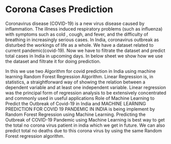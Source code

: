 # Corona Cases Prediction


Coronavirus disease (COVID-19) is a new virus disease caused by inflammation. The illness induced respiratory problems (such as influenza) with symptoms such as cold , cough, and fever, and the difficulty of breathing in increasingly serious cases. In India, coronavirus outbreak as disturbed the workings of life as a whole. 
We have a dataset related to current  pandemic(covid-19). Now we have to filtrate the dataset and predict total cases in India in upcoming days. 
In below sheet we show how we use the dataset and filtrate it for doing prediction.

In this we use two Algorithm for covid prediction in India using machine learning Random Forest Regression Algorithm. Linear Regression is, in statistics, a straightforward way of showing the relation between a dependent variable and at least one independent variable. Linear regression was the principal form of regression analysis to be extensively concentrated and commonly used in useful applications
Role of Machine Learning to Predict the Outbreak of Covid-19 in India and MACHINE LEARNING PREDICTION FOR COVID 19 PANDEMIC IN INDIA is being implement by Random Forest Regression using Machine Learning.
 Predicting the Outbreak of COVID-19 Pandemic using Machine Learning is best way to get the total no corona virus patient in india which we get in future. We can also predict total no deaths due to this corona virus by using the same Random Forest regression algorithm.


